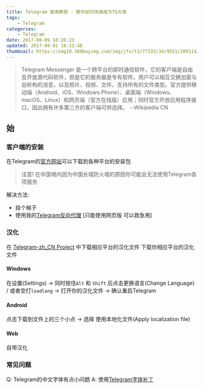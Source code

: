 ```yaml
---
title: Telegram 食用教程 - 教你如何快速成为TG大佬
tags: 
    - Telegram
categories:
    - Telegram
date: 2017-08-09 18:26:23
updated: 2017-09-01 18:12:48
thumbnail: https://img10.360buyimg.com/img/jfs/t1/77333/34/9551/209114/5d73b671E08fbfd6d/b76184cc7453d36e.png
---
```

> Telegram Messenger 是一个跨平台的即时通信软件，它的客户端是自由及开放源代码软件，但是它的服务器是专有软件。用户可以相互交换加密与自析构的消息，以及照片、视频、文件，支持所有的文件类型。官方提供移动端（Android、iOS、Windows Phone）、桌面端（Windows、macOS、Linux）和网页端（官方在线版）应用；同时官方开放应用程序接口，因此拥有许多第三方的客户端可供选择。  --Wikipedia CN


<!--more-->

## 始
### 客户端的安装
在Telegram的[官方网站](https://telegram.org/)可以下载到各种平台的安装包
> 注意! 在中国境内因为中国长城防火墙的原因你可能会无法使用Telegram各项服务

解决方法:

 - 挂个梯子
 - 使用我的[Telegram反向代理](https://tg.smartladder.link) [只能使用网页版 
可以救急用]

### 汉化
在 [Telegram-zh_CN Project](https://t.me/zh_CN) 中下载相应平台的汉化文件
下载你相应平台的汉化文件
#### Windows
在设置(Settings) -> 同时按住`Alt` 和 `Shift` 后点击更换语言(Change Language) / 
或者空打`loadlang` -> 打开你的汉化文件 -> 确认重启Telegram 
#### Android
点击下载到文件上的三个小点 -> 选择 使用本地化文件(Apply localization file)

#### Web
自带汉化

### 常见问题
Q: Telegram的中文字体有点小问题
A: 使用[Telegram字体补丁](https://github.com/ysc3839/TGFont)


